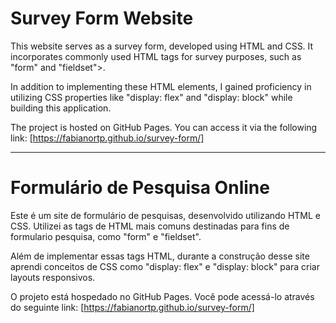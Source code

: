 # Survey Form Website

This website serves as a survey form, developed using HTML and CSS. It incorporates commonly used HTML tags for survey purposes, such as "form" and "fieldset">.

In addition to implementing these HTML elements, I gained proficiency in utilizing CSS properties like "display: flex" and "display: block" while building this application.

The project is hosted on GitHub Pages. You can access it via the following link: [https://fabianortp.github.io/survey-form/]

---------------------------------------------------------------------------------------------------
# Formulário de Pesquisa Online

Este é um site de formulário de pesquisas, desenvolvido utilizando HTML e CSS. Utilizei as tags de HTML mais comuns destinadas para fins de formulario pesquisa, como "form" e "fieldset".

Além de implementar essas tags HTML, durante a construção desse site aprendi conceitos de CSS como "display: flex" e "display: block" para criar layouts responsivos.

O projeto está hospedado no GitHub Pages. Você pode acessá-lo através do seguinte link: [https://fabianortp.github.io/survey-form/]
